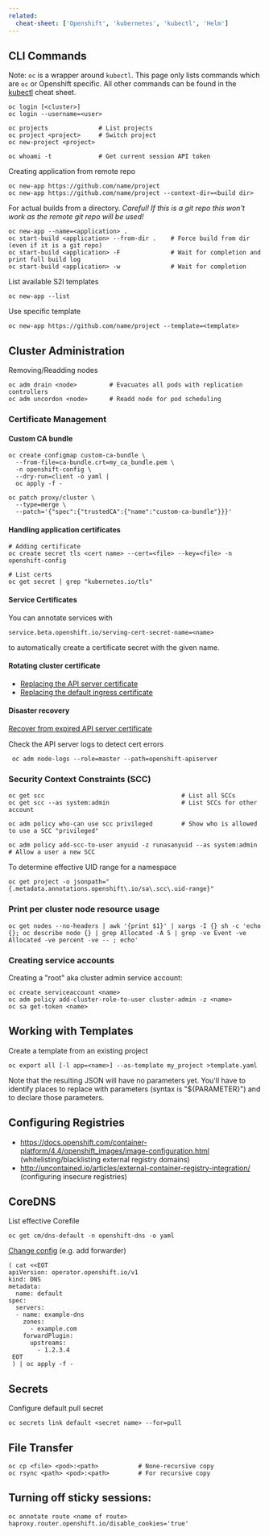 ```yaml
---
related:
  cheat-sheet: ['Openshift', 'kubernetes', 'kubectl', 'Helm']
---
```


## CLI Commands

Note: `oc` is a wrapper around `kubectl`. This page only lists commands which are `oc` or Openshift specific.
All other commands can be found in the [kubectl](kubectl.md) cheat sheet.

    oc login [<cluster>]
    oc login --username=<user>
    
    oc projects              # List projects
    oc project <project>     # Switch project
    oc new-project <project>
    
    oc whoami -t             # Get current session API token

Creating application from remote repo

    oc new-app https://github.com/name/project
    oc new-app https://github.com/name/project --context-dir=<build dir>
    
For actual builds from a directory. *Careful! If this is a git repo this won't work as the remote git repo will be used!*

    oc new-app --name=<application> .
    oc start-build <application> --from-dir .    # Force build from dir (even if it is a git repo)
    oc start-build <application> -F              # Wait for completion and print full build log
    oc start-build <application> -w              # Wait for completion
    
List available S2I templates

    oc new-app --list

Use specific template

    oc new-app https://github.com/name/project --template=<template>

## Cluster Administration

Removing/Readding nodes

    oc adm drain <node>         # Evacuates all pods with replication controllers
    oc adm uncordon <node>      # Readd node for pod scheduling

### Certificate Management

#### Custom CA bundle

    oc create configmap custom-ca-bundle \
      --from-file=ca-bundle.crt=my_ca_bundle.pem \
      -n openshift-config \
      --dry-run=client -o yaml |
      oc apply -f -

    oc patch proxy/cluster \
      --type=merge \
      --patch='{"spec":{"trustedCA":{"name":"custom-ca-bundle"}}}'

#### Handling application certificates

    # Adding certificate
    oc create secret tls <cert name> --cert=<file> --key=<file> -n openshift-config
    
    # List certs
    oc get secret | grep "kubernetes.io/tls"

#### Service Certificates

You can annotate services with

    service.beta.openshift.io/serving-cert-secret-name=<name>

to automatically create a certificate secret with the given name.

#### Rotating cluster certificate

- [Replacing the API server certificate](https://docs.openshift.com/container-platform/4.6/security/certificates/api-server.html)
- [Replacing the default ingress certificate](https://docs.openshift.com/container-platform/4.6/security/certificates/replacing-default-ingress-certificate.html)
  
#### Disaster recovery

[Recover from expired API server certificate](https://docs.openshift.com/container-platform/4.6/backup_and_restore/disaster_recovery/scenario-3-expired-certs.html)
  
Check the API server logs to detect cert errors
  
     oc adm node-logs --role=master --path=openshift-apiserver

### Security Context Constraints (SCC)

    oc get scc                                      # List all SCCs
    oc get scc --as system:admin                    # List SCCs for other account
    
    oc adm policy who-can use scc privileged        # Show who is allowed to use a SCC "privileged"
    
    oc adm policy add-scc-to-user anyuid -z runasanyuid --as system:admin      # Allow a user a new SCC

To determine effective UID range for a namespace

    oc get project -o jsonpath="{.metadata.annotations.openshift\.io/sa\.scc\.uid-range}"

### Print per cluster node resource usage

    oc get nodes --no-headers | awk '{print $1}' | xargs -I {} sh -c 'echo {}; oc describe node {} | grep Allocated -A 5 | grep -ve Event -ve Allocated -ve percent -ve -- ; echo'
    
### Creating service accounts

Creating a "root" aka cluster admin service account:

    oc create serviceaccount <name>
    oc adm policy add-cluster-role-to-user cluster-admin -z <name>
    oc sa get-token <name>

## Working with Templates

Create a template from an existing project

    oc export all [-l app=<name>] --as-template my_project >template.yaml
    
Note that the resulting JSON will have no parameters yet. You'll have to 
identify places to replace with parameters (syntax is "${PARAMETER}") and
to declare those parameters.

## Configuring Registries

- https://docs.openshift.com/container-platform/4.4/openshift_images/image-configuration.html (whitelisting/blacklisting external registry domains)
- http://uncontained.io/articles/external-container-registry-integration/ (configuring insecure registries)

## CoreDNS

List effective Corefile

    oc get cm/dns-default -n openshift-dns -o yaml

[Change config](https://rcarrata.com/openshift/dns-forwarding-openshift/) (e.g. add forwarder)

    ( cat <<EOT
    apiVersion: operator.openshift.io/v1
    kind: DNS
    metadata:
      name: default
    spec:
      servers:
      - name: example-dns
        zones:
          - example.com
        forwardPlugin:
          upstreams:
            - 1.2.3.4
     EOT
     ) | oc apply -f -

## Secrets

Configure default pull secret

    oc secrets link default <secret name> --for=pull

## File Transfer

    oc cp <file> <pod>:<path>           # None-recursive copy
    oc rsync <path> <pod>:<path>        # For recursive copy

## Turning off sticky sessions: 

    oc annotate route <name of route> haproxy.router.openshift.io/disable_cookies='true'

